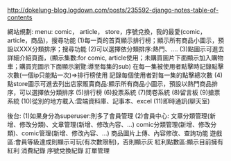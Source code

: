 http://dokelung-blog.logdown.com/posts/235592-django-notes-table-of-contents

網站規劃:
menu: comic， article， store，序號兌換，我的最愛(comic， article，商品)，搜尋功能
(1)每一頁的首頁顯示排行榜；顯示所有商品小圖示，預設以XXX分類排序；搜尋功能
(2)可以選擇依分類排序:熱門、....
(3)點圖示可進去詳細介紹頁面，(顯示集數:for comic, article使用；未購買圖片下面顯示加入購物車；購買完圖示下面顯示瀏覽:導至每集的sub)
在每一集被使用者點擊時記錄點擊次數(一個ip只能點一次)=>排行榜使用
記錄每個使用者對每一集的點擊總次數
(4)點store圖示可進去列出店家販賣商品:顯示所有商品小圖示，預設以熱門商品排序，可以選擇依分類排序
(5)排行榜
(6)投票系統
(7)問卷系統
(8)留言板
(9)搶票系統
(10)從別的地方載入:雲端資料庫、記事本、excel
(11)即時通訊(聊天室)

後台:
(1)如果身分為superuser:則多了會員管理
(2)會員中心:
文章分類管理(新增、修改分類)、文章管理(新增、修改內容、...)
comic分類管理(新增、修改分類)、comic管理(新增、修改內容、...)
商品圖片上傳、內容修改、查詢功能
遊戲區:會員等級達成則顯示可玩(有次數限制)，否則顯示灰
紅利點數區:顯示目前擁有紅利
消費紀錄
序號兌換紀錄
訂單管理
